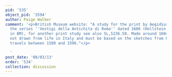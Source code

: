 ```yaml
---
pid: '535'
object_pid: '3594'
author: Paige Walker
comment: '<p>British Museum website: "A study for the print by Aegidius Sadeler from
  the series ''Vestigi della Antichita di Roma'' dated 1606 (Hollstein 151-201; wanting
  in BM), for another print study see also SL,5236.50. Made around 1604, they are
  not drawn from life in Italy and must be based on the sketches from his Italian
  travels between 1589 and 1596."</p>

  '
post_date: '08/03/13'
order: '534'
collection: discussion
---
```

